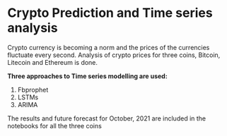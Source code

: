 # Crypto Prediction and Time series analysis

Crypto currency is becoming a norm and the prices of the currencies fluctuate every second. Analysis of crypto prices for three coins, Bitcoin, Litecoin and Ethereum is done.

__Three approaches to Time series modelling are used:__
1. Fbprophet
2. LSTMs
3. ARIMA

The results and future forecast for October, 2021 are included in the notebooks for all the three coins
